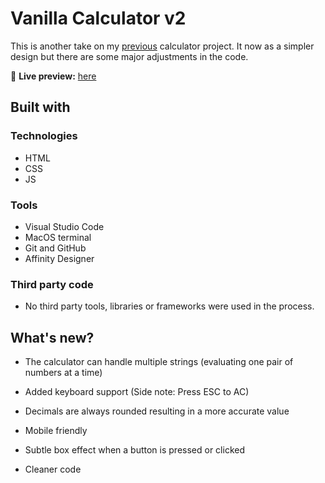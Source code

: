 # Vanilla Calculator v2

This is another take on my [previous](https://shinratensei02.github.io/Light_Calculator/) calculator project. It now as a simpler design but there are some major adjustments in the code.

🔗 **Live preview:** [here](https://shinratensei02.github.io/Vanilla_Calculator_v2/)

## Built with

### Technologies

* HTML
* CSS
* JS

### Tools

* Visual Studio Code
* MacOS terminal
* Git and GitHub
* Affinity Designer

### Third party code

* No third party tools, libraries or frameworks were used in the process.

## What's new?

* The calculator can handle multiple strings (evaluating one pair of numbers at a time)
* Added keyboard support (Side note: Press ESC to AC)
* Decimals are always rounded resulting in a more accurate value

* Mobile friendly
* Subtle box effect when a button is pressed or clicked
* Cleaner code

